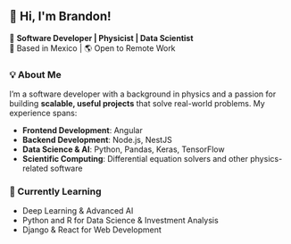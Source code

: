 ## 👋 Hi, I'm Brandon!

🚀 **Software Developer | Physicist | Data Scientist**  
📍 Based in Mexico | 🌎 Open to Remote Work  

### 💡 About Me  
I’m a software developer with a background in physics and a passion for building **scalable, useful projects** that solve real-world problems. My experience spans:  
- **Frontend Development**: Angular  
- **Backend Development**: Node.js, NestJS  
- **Data Science & AI**: Python, Pandas, Keras, TensorFlow  
- **Scientific Computing**: Differential equation solvers and other physics-related software  

### 🎯 Currently Learning  
- Deep Learning & Advanced AI  
- Python and R for Data Science & Investment Analysis  
- Django & React for Web Development 

<!--
**bran813/bran813** is a ✨ _special_ ✨ repository because its `README.md` (this file) appears on your GitHub profile.

Here are some ideas to get you started:

- 🔭 I’m currently working on ...
- 🌱 I’m currently learning ...
- 👯 I’m looking to collaborate on ...
- 🤔 I’m looking for help with ...
- 💬 Ask me about ...
- 📫 How to reach me: ...
- 😄 Pronouns: ...
- ⚡ Fun fact: ...
-->
